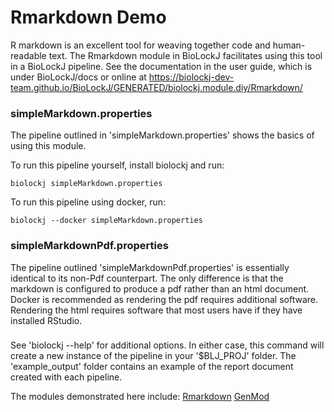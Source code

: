# Rmarkdown Demo

R markdown is an excellent tool for weaving together code and human-readable text.  The Rmarkdown module in BioLockJ facilitates using this tool in a BioLockJ pipeline.
See the documentation in the user guide, which is under BioLockJ/docs or online at https://biolockj-dev-team.github.io/BioLockJ/GENERATED/biolockj.module.diy/Rmarkdown/

### simpleMarkdown.properties

The pipeline outlined in 'simpleMarkdown.properties' shows the basics of using this module.  

To run this pipeline yourself, install biolockj and run:
```
biolockj simpleMarkdown.properties
```

To run this pipeline using docker, run:
```
biolockj --docker simpleMarkdown.properties
```

### simpleMarkdownPdf.properties

The pipeline outlined 'simpleMarkdownPdf.properties' is essentially identical to its non-Pdf counterpart.  The only difference is that the markdown is configured to produce a pdf rather than an html document.  Docker is recommended as rendering the pdf requires additional software.  Rendering the html requires software that most users have if they have installed RStudio.

###

See 'biolockj --help' for additional options.  In either case, this command will create a new instance of the pipeline in your '$BLJ_PROJ' folder.
The 'example_output' folder contains an example of the report document created with each pipeline.

The modules demonstrated here include:
[Rmarkdown](https://biolockj-dev-team.github.io/BioLockJ/GENERATED/biolockj.module.diy/Rmarkdown/)
[GenMod](https://biolockj-dev-team.github.io/BioLockJ/GENERATED/biolockj.module.diy/GenMod/)
